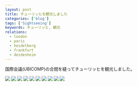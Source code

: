 ```yaml
---
layout: post
title: チューリッヒを観光しました
categories: ['blog']
tags: ['Sightseeing']
keywords: チューリッヒ, 観光
relations:
  - london
  - paris
  - heidelberg
  - frankfurt
  - deidesheim
---
```


国際会議(UBICOMP)の合間を縫ってチューリッヒを観光しました。

<img src="/img/blog_IMGP0863.jpg" class="image-on-frame image-fade">

<img src="/img/blog_IMGP0096.jpg" class="image-on-frame image-fade">

<img src="/img/blog_IMG_0334.jpg" class="image-on-frame image-fade">

<img src="/img/blog_IMGP0589.jpg" class="image-on-frame image-fade">

<img src="/img/blog_IMG_0340.jpg" class="image-on-frame image-fade">

<img src="/img/blog_IMGP0788.jpg" class="image-on-frame image-fade">

<img src="/img/blog_IMG_0230.jpg" class="image-on-frame image-fade">

<img src="/img/blog_IMGP0521.jpg" class="image-on-frame image-fade">

<img src="/img/blog_IMGP0720.jpg" class="image-on-frame image-fade">

<img src="/img/blog_IMGP0842.jpg" class="image-on-frame image-fade">
